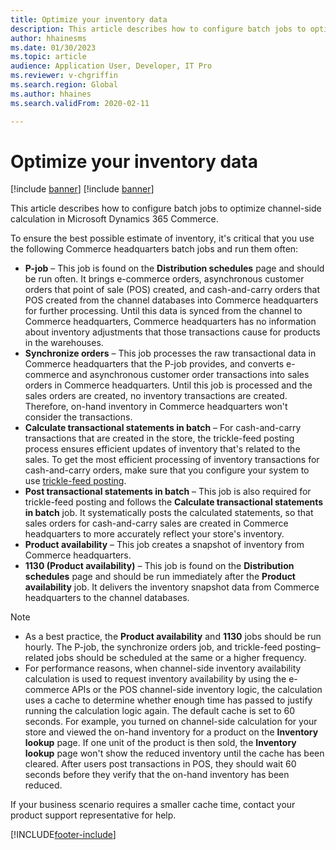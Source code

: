 ```yaml
---
title: Optimize your inventory data
description: This article describes how to configure batch jobs to optimize channel-side calculation in Microsoft Dynamics 365 Commerce.
author: hhainesms
ms.date: 01/30/2023
ms.topic: article
audience: Application User, Developer, IT Pro
ms.reviewer: v-chgriffin
ms.search.region: Global
ms.author: hhaines
ms.search.validFrom: 2020-02-11

---
```

# Optimize your inventory data

[!include [banner](../includes/banner.md)]
[!include [banner](includes/preview-banner.md)]

This article describes how to configure batch jobs to optimize channel-side calculation in Microsoft Dynamics 365 Commerce.

To ensure the best possible estimate of inventory, it's critical that you use the following Commerce headquarters batch jobs and run them often:

- **P-job** – This job is found on the **Distribution schedules** page and should be run often. It brings e-commerce orders, asynchronous customer orders that point of sale (POS) created, and cash-and-carry orders that POS created from the channel databases into Commerce headquarters for further processing. Until this data is synced from the channel to Commerce headquarters, Commerce headquarters has no information about inventory adjustments that those transactions cause for products in the warehouses.
- **Synchronize orders** – This job processes the raw transactional data in Commerce headquarters that the P-job provides, and converts e-commerce and asynchronous customer order transactions into sales orders in Commerce headquarters. Until this job is processed and the sales orders are created, no inventory transactions are created. Therefore, on-hand inventory in Commerce headquarters won't consider the transactions.
- **Calculate transactional statements in batch** – For cash-and-carry transactions that are created in the store, the trickle-feed posting process ensures efficient updates of inventory that's related to the sales. To get the most efficient processing of inventory transactions for cash-and-carry orders, make sure that you configure your system to use [trickle-feed posting](./trickle-feed.md).
- **Post transactional statements in batch** – This job is also required for trickle-feed posting and follows the **Calculate transactional statements in batch** job. It systematically posts the calculated statements, so that sales orders for cash-and-carry sales are created in Commerce headquarters to more accurately reflect your store's inventory.
- **Product availability** – This job creates a snapshot of inventory from Commerce headquarters.
- **1130 (Product availability)** – This job is found on the **Distribution schedules** page and should be run immediately after the **Product availability** job. It delivers the inventory snapshot data from Commerce headquarters to the channel databases.

> [!NOTE]
> - As a best practice, the **Product availability** and **1130** jobs should be run hourly. The P-job, the synchronize orders job, and trickle-feed posting–related jobs should be scheduled at the same or a higher frequency.
> - For performance reasons, when channel-side inventory availability calculation is used to request inventory availability by using the e-commerce APIs or the POS channel-side inventory logic, the calculation uses a cache to determine whether enough time has passed to justify running the calculation logic again. The default cache is set to 60 seconds. For example, you turned on channel-side calculation for your store and viewed the on-hand inventory for a product on the **Inventory lookup** page. If one unit of the product is then sold, the **Inventory lookup** page won't show the reduced inventory until the cache has been cleared. After users post transactions in POS, they should wait 60 seconds before they verify that the on-hand inventory has been reduced.

If your business scenario requires a smaller cache time, contact your product support representative for help.

[!INCLUDE[footer-include](../includes/footer-banner.md)]
